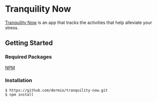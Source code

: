 # Tranquility Now
[Tranquility Now](https://tranquility-now.herokuapp.com/) is an app that tracks the activities that help alleviate your stress.

## Getting Started

### Required Packages
[NPM](https://www.npmjs.com/)

### Installation
```
$ https://github.com/dermio/tranquility-now.git
$ npm install
```